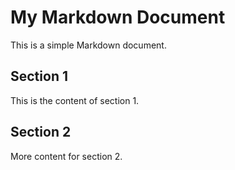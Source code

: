 # My Markdown Document

This is a simple Markdown document.

## Section 1

This is the content of section 1.

## Section 2

More content for section 2.
